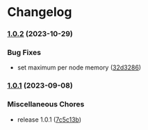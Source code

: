 # Changelog

### [1.0.2](https://www.github.com/koesterlab/setup-slurm-action/compare/v1.0.1...v1.0.2) (2023-10-29)


### Bug Fixes

* set maximum per node memory ([32d3286](https://www.github.com/koesterlab/setup-slurm-action/commit/32d3286798e4fd5822f3ed6df8d7e5a77bc0c473))

### [1.0.1](https://www.github.com/koesterlab/setup-slurm-action/compare/v1.0.0...v1.0.1) (2023-09-08)


### Miscellaneous Chores

* release 1.0.1 ([7c5c13b](https://www.github.com/koesterlab/setup-slurm-action/commit/7c5c13b0b0fccf5878db0af4661c63e1ead2db47))
